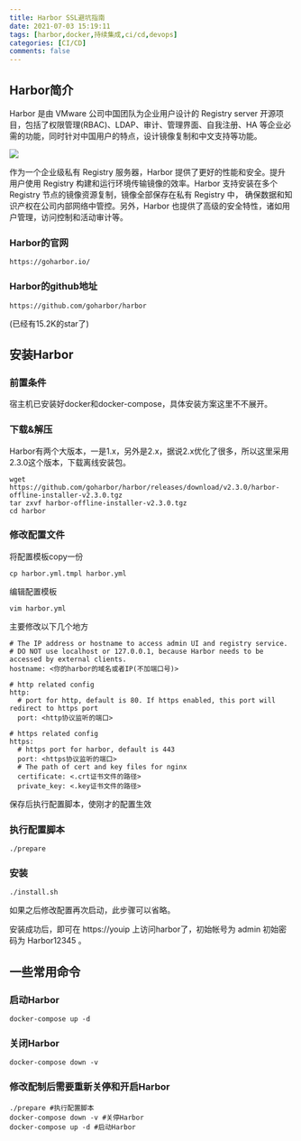 ```yaml
---
title: Harbor SSL避坑指南
date: 2021-07-03 15:19:11
tags: [harbor,docker,持续集成,ci/cd,devops]
categories: [CI/CD]
comments: false
---
```


## Harbor简介

Harbor 是由 VMware 公司中国团队为企业用户设计的 Registry server 开源项目，包括了权限管理(RBAC)、LDAP、审计、管理界面、自我注册、HA 等企业必需的功能，同时针对中国用户的特点，设计镜像复制和中文支持等功能。

![](https://static.oschina.net/uploads/space/2016/1117/163439_2f9X_2671340.png)

作为一个企业级私有 Registry 服务器，Harbor 提供了更好的性能和安全。提升用户使用 Registry 构建和运行环境传输镜像的效率。Harbor 支持安装在多个 Registry 节点的镜像资源复制，镜像全部保存在私有 Registry 中， 确保数据和知识产权在公司内部网络中管控。另外，Harbor 也提供了高级的安全特性，诸如用户管理，访问控制和活动审计等。

### Harbor的官网

```
https://goharbor.io/
```

### Harbor的github地址

```
https://github.com/goharbor/harbor
```

(已经有15.2K的star了)

## 安装Harbor

### 前置条件

宿主机已安装好docker和docker-compose，具体安装方案这里不不展开。

### 下载&解压

Harbor有两个大版本，一是1.x，另外是2.x，据说2.x优化了很多，所以这里采用2.3.0这个版本，下载离线安装包。

```
wget https://github.com/goharbor/harbor/releases/download/v2.3.0/harbor-offline-installer-v2.3.0.tgz
tar zxvf harbor-offline-installer-v2.3.0.tgz
cd harbor
```

### 修改配置文件

将配置模板copy一份

```
cp harbor.yml.tmpl harbor.yml
```

编辑配置模板

```
vim harbor.yml
```

主要修改以下几个地方

```
# The IP address or hostname to access admin UI and registry service.
# DO NOT use localhost or 127.0.0.1, because Harbor needs to be accessed by external clients.
hostname: <你的harbor的域名或者IP(不加端口号)>

# http related config
http:
  # port for http, default is 80. If https enabled, this port will redirect to https port
  port: <http协议监听的端口>

# https related config
https:
  # https port for harbor, default is 443
  port: <https协议监听的端口>
  # The path of cert and key files for nginx
  certificate: <.crt证书文件的路径>
  private_key: <.key证书文件的路径>
```

保存后执行配置脚本，使刚才的配置生效

### 执行配置脚本

```
./prepare
```

### 安装

```
./install.sh
```

如果之后修改配置再次启动，此步骤可以省略。

安装成功后，即可在 https://youip 上访问harbor了，初始帐号为 admin 初始密码为 Harbor12345 。

## 一些常用命令

### 启动Harbor

```
docker-compose up -d
```

### 关闭Harbor

```
docker-compose down -v
```

### 修改配制后需要重新关停和开启Harbor

```
./prepare #执行配置脚本
docker-compose down -v #关停Harbor
docker-compose up -d #启动Harbor
```